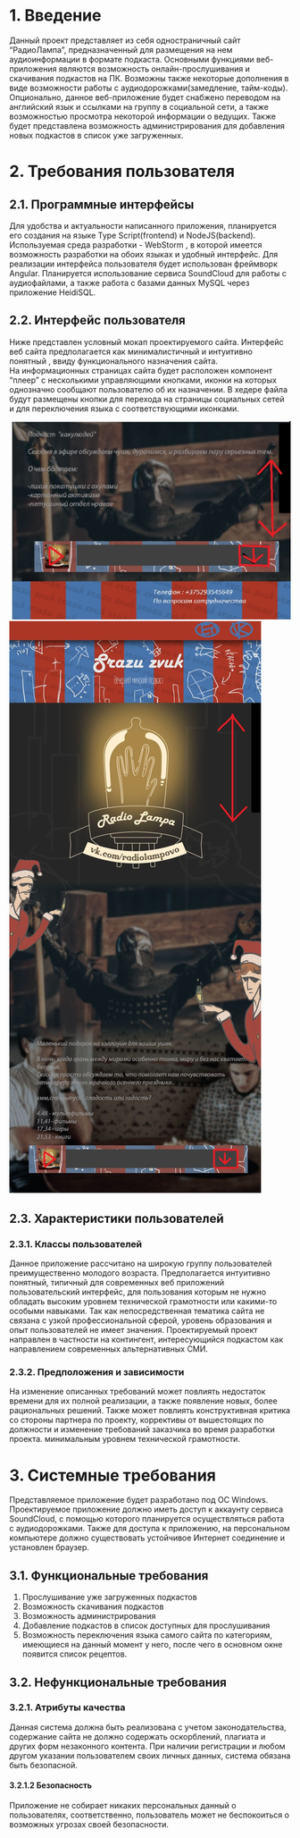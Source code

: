 # 1. Введение

Данный проект представляет из себя одностраничный сайт  “РадиоЛампа”, предназначенный для размещения на нем аудиоинформации в формате подкаста. Основными функциями веб-приложения являются возможность онлайн-прослушивания и скачивания подкастов на ПК. Возможны также некоторые дополнения в виде возможности работы с аудиодорожками(замедление, тайм-коды). Опционально, данное веб-приложение будет снабжено переводом на английский язык и ссылками на группу в социальной сети, а также возможностью просмотра некоторой информации о ведущих. Также будет представлена возможность администрирования для добавления новых подкастов в список уже загруженных.

# 2. Требования пользователя

## 2.1. Программные интерфейсы

Для удобства и актуальности написанного приложения, планируется его создания на языке Type Script(frontend) и NodeJS(backend). Используемая среда разработки  - WebStorm , в которой имеется  возможность разработки на обоих языках  и удобный интерфейс. 
Для реализации интерфейса пользователя будет использован фреймворк Angular. Планируется использование сервиса SoundCloud для работы с аудиофайлами, а также работа с базами данных MySQL  через приложение HeidiSQL.

## 2.2. Интерфейс пользователя

Ниже представлен условный мокап проектируемого сайта.
Интерфейс веб сайта предполагается как минималистичный и интуитивно понятный , ввиду функционального назначения сайта.  
На информационных страницах сайта будет расположен компонент “плеер” с несколькими управляющими кнопками, иконки на которых однозначно сообщают пользователю об их назначении.
В хедере файла будут размещены кнопки для перехода на страницы социальных сетей и для переключения языка с соответствующими иконками.

![main_page](https://github.com/perekatypola/radiolamp/blob/main/radiolam.jpg)
![main_page](https://github.com/perekatypola/radiolamp/blob/main/radiolampa_sayt_chernovik.jpg)

## 2.3. Характеристики пользователей

### 2.3.1. Классы пользователей

Данное приложение рассчитано на широкую группу пользователей преимущественно молодого возраста. Предполагается интуитивно понятный, типичный для современных веб приложений пользовательский интерфейс, для пользования которым не нужно обладать высоким уровнем технической грамотности или какими-то особыми навыками. Так как непосредственная тематика сайта не связана с узкой профессиональной сферой, уровень образования и опыт пользователей не имеет значения. Проектируемый проект направлен в частности на контингент, интересующийся подкастом как направлением современных альтернативных СМИ. 

### 2.3.2. Предположения и зависимости

На изменение описанных требований может повлиять недостаток времени для их полной реализации, а также появление новых, более рациональных решений. Также может повлиять конструктивная критика со стороны партнера по проекту, коррективы от вышестоящих по должности и изменение требований заказчика во время разработки проекта.
минимальным уровнем технической грамотности.



# 3. Системные требования

Представляемое приложение будет разработано под ОС Windows. Проектируемое приложение должно иметь доступ к аккаунту сервиса SoundCloud, с помощью которого планируется осуществляться работа с аудиодорожками. Также для доступа к приложению, на персональном компьютере должно существовать устойчивое Интернет соединение и установлен браузер.

## 3.1. Функциональные требования

1.	Прослушивание уже загруженных подкастов
2.	Возможность скачивания подкастов
3.	Возможность администрирования
4.	Добавление подкастов в список доступных для прослушивания
5.	Возможность переключения языка самого сайта
по категориям, имеющиеся на данный момент у него, после чего в основном окне появится список рецептов.

## 3.2. Нефункциональные требования

### 3.2.1. Атрибуты качества

Данная система должна быть реализована с учетом законодательства, содержание сайта не должно содержать оскорблений, плагиата и других форм незаконного контента. При наличии регистрации и любом другом указании пользователем своих личных данных, система обязана быть безопасной.

#### 3.2.1.2 Безопасность

Приложение не собирает никаких персональных данный о пользователях, соответственно, пользователь может не беспокоиться о возможных угрозах своей безопасности.

